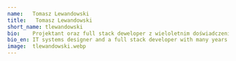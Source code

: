 ```yaml
---
name:   Tomasz Lewandowski
title:   Tomasz Lewandowski
short_name: tlewandowski
bio:    Projektant oraz full stack deweloper z wieloletnim doświadczeniem w tworzeniu i utrzymywaniu złożonych systemów informatycznych.
bio_en: IT systems designer and a full stack developer with many years of experience in creating and maintaining complex IT systems.
image:  tlewandowski.webp
---
```

